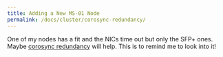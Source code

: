 ```yaml
---
title: Adding a New MS-01 Node
permalink: /docs/cluster/corosync-redundancy/
---
```


One of my nodes has a fit and the NICs time out but only the SFP+ ones. Maybe [corosync redundancy](https://pve.proxmox.com/wiki/Cluster_Manager#pvecm_redundancy) will help. This is to remind me to look into it!